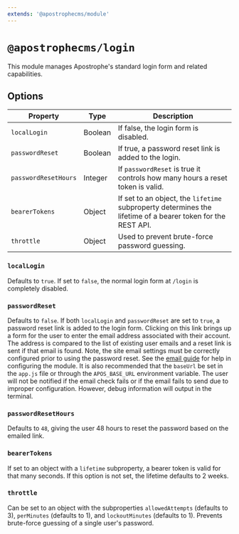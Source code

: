 ```yaml
---
extends: '@apostrophecms/module'
---
```


# `@apostrophecms/login`

<AposRefExtends :module="$frontmatter.extends" />

This module manages Apostrophe's standard login form and related capabilities.

## Options
 
|  Property | Type | Description |
|---|---|---|
|`localLogin` | Boolean | If false, the login form is disabled.|
|`passwordReset` | Boolean | If true, a password reset link is added to the login. |
| `passwordResetHours` | Integer | If `passwordReset` is true it controls how many hours a reset token is valid. |
|`bearerTokens` | Object | If set to an object, the `lifetime` subproperty determines the lifetime of a bearer token for the REST API.| 
|`throttle` | Object | Used to prevent brute-force password guessing.|

### `localLogin`

Defaults to `true`. If set to `false`, the normal login form at `/login` is completely disabled.

### `passwordReset`

Defaults to `false`. If both `localLogin` and `passwordReset` are set to `true`, a password reset link is added to the login form. Clicking on this link brings up a form for the user to enter the email address associated with their account. The address is compared to the list of existing user emails and a reset link is sent if that email is found. Note, the site email settings must be correctly configured prior to using the password reset. See the [email guide](/guide/sending-email.html) for help in configuring the module. It is also recommended that the `baseUrl` be set in the `app.js` file or through the `APOS_BASE_URL` environment variable. The user will not be notified if the email check fails or if the email fails to send due to improper configuration. However, debug information will output in the terminal.

### `passwordResetHours`

Defaults to `48`, giving the user 48 hours to reset the password based on the emailed link.

### `bearerTokens`

If set to an object with a `lifetime` subproperty, a bearer token is valid for that many seconds. If this option is not set, the lifetime defaults to 2 weeks.

### `throttle`

Can be set to an object with the subproperties `allowedAttempts` (defaults to 3), `perMinutes` (defaults to 1), and `lockoutMinutes` (defaults to 1). Prevents brute-force guessing of a single user's password.

